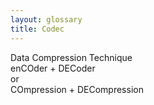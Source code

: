 ```yaml
---
layout: glossary
title: Codec
---
```

Data Compression Technique  
enCOder + DECoder  
or  
COmpression + DECompression